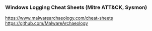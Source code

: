 ### Windows Logging Cheat Sheets (Mitre ATT&CK, Sysmon)
https://www.malwarearchaeology.com/cheat-sheets  
https://github.com/MalwareArchaeology
